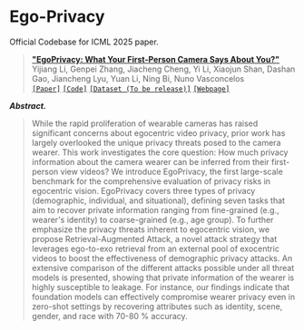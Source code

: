 # Ego-Privacy

Official Codebase for ICML 2025 paper.
>[__"EgoPrivacy: What Your First-Person Camera Says About You?"__](https://arxiv.org/abs/2506.12258)<br>
>Yijiang Li, Genpei Zhang, Jiacheng Cheng, Yi Li, Xiaojun Shan, Dashan Gao, Jiancheng Lyu, Yuan Li, Ning Bi, Nuno Vasconcelos<br>
[`[Paper]`](https://arxiv.org/abs/2506.12258) [`[Code]`](https://github.com/williamium3000/ego-privacy) [`[Dataset (To be release)]`]() [`[Webpage]`](https://williamium3000.github.io/ego-privacy/)

***Abstract.***
> While the rapid proliferation of wearable cameras has raised significant concerns about egocentric video privacy, prior work has largely overlooked the unique privacy threats posed to the camera wearer. This work investigates the core question: How much privacy information about the camera wearer can be inferred from their first-person view videos? We introduce EgoPrivacy, the first large-scale benchmark for the comprehensive evaluation of privacy risks in egocentric vision. EgoPrivacy covers three types of privacy (demographic, individual, and situational), defining seven tasks that aim to recover private information ranging from fine-grained (e.g., wearer's identity) to coarse-grained (e.g., age group). To further emphasize the privacy threats inherent to egocentric vision, we propose Retrieval-Augmented Attack, a novel attack strategy that leverages ego-to-exo retrieval from an external pool of exocentric videos to boost the effectiveness of demographic privacy attacks. An extensive comparison of the different attacks possible under all threat models is presented, showing that private information of the wearer is highly susceptible to leakage. For instance, our findings indicate that foundation models can effectively compromise wearer privacy even in zero-shot settings by recovering attributes such as identity, scene, gender, and race with 70-80 % accuracy. 